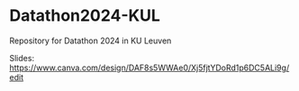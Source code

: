 # Datathon2024-KUL
Repository for Datathon 2024 in KU Leuven

Slides: https://www.canva.com/design/DAF8s5WWAe0/Xj5fjtYDoRd1p6DC5ALi9g/edit
